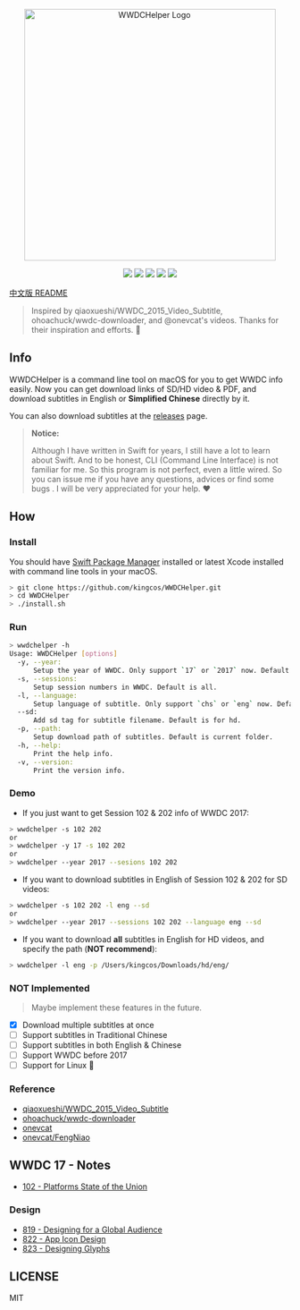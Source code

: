 <p align="center">
<img src="resources/logo.png" alt="WWDCHelper Logo" title="WWDCHelper Logo" width="450">
</p>

<p align="center">
<a href="https://travis-ci.org/kingcos/WWDCHelper"><img src="https://www.travis-ci.org/kingcos/WWDCHelper.svg?branch=master"></a>
<a href="https://codecov.io/gh/kingcos/WWDCHelper"><img src="https://codecov.io/gh/kingcos/WWDCHelper/branch/master/graph/badge.svg"></a>
<img src="https://img.shields.io/badge/Swift-3.1-orange.svg">
<img src="https://img.shields.io/badge/Platform-macOS-red.svg">
<img src="https://img.shields.io/badge/License-MIT-blue.svg">
</p>

[中文版 README](README_CN.md)

> Inspired by qiaoxueshi/WWDC_2015_Video_Subtitle, ohoachuck/wwdc-downloader, and @onevcat's videos. Thanks for their inspiration and efforts. 👏

## Info

WWDCHelper is a command line tool on macOS for you to get WWDC info easily. Now you can get download links of SD/HD video & PDF, and download subtitles in English or **Simplified Chinese** directly by it.

You can also download subtitles at the [releases](https://github.com/kingcos/WWDCHelper/releases) page.

> **Notice:**
> 
> Although I have written in Swift for years, I still have a lot to learn about Swift. And to be honest, CLI (Command Line Interface) is not familiar for me. So this program is not perfect, even a little wired. So you can issue me if you have any questions, advices or find some bugs . I will be very appreciated for your help. ❤️

## How

### Install

You should have [Swift Package Manager](https://swift.org/package-manager/) installed or latest Xcode installed with command line tools in your macOS.

```sh
> git clone https://github.com/kingcos/WWDCHelper.git
> cd WWDCHelper
> ./install.sh
```

### Run

```sh
> wwdchelper -h
Usage: WWDCHelper [options]
  -y, --year:
      Setup the year of WWDC. Only support `17` or `2017` now. Default is WWDC 2017.
  -s, --sessions:
      Setup session numbers in WWDC. Default is all.
  -l, --language:
      Setup language of subtitle. Only support `chs` or `eng` now. Default is Simplified Chinese.
  --sd:
      Add sd tag for subtitle filename. Default is for hd.
  -p, --path:
      Setup download path of subtitles. Default is current folder.
  -h, --help:
      Print the help info.
  -v, --version:
      Print the version info.
```

### Demo

- If you just want to get Session 102 & 202 info of WWDC 2017:

```sh
> wwdchelper -s 102 202
or
> wwdchelper -y 17 -s 102 202
or
> wwdchelper --year 2017 --sesions 102 202
```

- If you want to download subtitles in English of Session 102 & 202 for SD videos:

```sh
> wwdchelper -s 102 202 -l eng --sd
or
> wwdchelper --year 2017 --sessions 102 202 --language eng --sd
```

- If you want to download **all** subtitles in English for HD videos, and specify the path (**NOT recommend**):

```sh
> wwdchelper -l eng -p /Users/kingcos/Downloads/hd/eng/
```

### NOT Implemented

> Maybe implement these features in the future.

- [x] Download multiple subtitles at once
- [ ] Support subtitles in Traditional Chinese
- [ ] Support subtitles in both English & Chinese
- [ ] Support WWDC before 2017
- [ ] Support for Linux 🐧

### Reference

- [qiaoxueshi/WWDC_2015_Video_Subtitle](https://github.com/qiaoxueshi/WWDC_2015_Video_Subtitle)
- [ohoachuck/wwdc-downloader](https://github.com/ohoachuck/wwdc-downloader)
- [onevcat](https://github.com/onevcat)
- [onevcat/FengNiao](https://github.com/onevcat/FengNiao)

## WWDC 17 - Notes

- [102 - Platforms State of the Union](/2017/102)

### Design

- [819 - Designing for a Global Audience](/2017/819)
- [822 - App Icon Design](/2017/822)
- [823 - Designing Glyphs](/2017/823)

## LICENSE

MIT